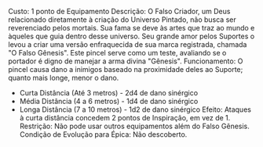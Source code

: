Custo: 1 ponto de Equipamento
Descrição: O Falso Criador, um Deus relacionado diretamente à criação do Universo Pintado, não busca ser reverenciado pelos mortais. Sua fama se deve às artes que traz ao mundo e àqueles que guia dentro desse universo. Seu grande amor pelos Suportes o levou a criar uma versão enfraquecida de sua marca registrada, chamada "O Falso Gênesis". Este pincel serve como um teste, avaliando se o portador é digno de manejar a arma divina "Gênesis".
Funcionamento: O pincel causa dano a inimigos baseado na proximidade deles ao Suporte; quanto mais longe, menor o dano.
- Curta Distância (Até 3 metros) - 2d4 de dano sinérgico
- Média Distância (4 a 6 metros) - 1d4 de dano sinérgico
- Longa Distância (7 a 10 metros) - 1d2 de dano sinérgico
Efeito: Ataques à curta distância concedem 2 pontos de Inspiração, em vez de 1.
Restrição: Não pode usar outros equipamentos além do Falso Gênesis.
Condição de Evolução para Épica: Não descoberto.